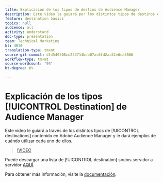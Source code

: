 ```yaml
---
title: Explicación de los tipos de destino de Audience Manager
description: Este vídeo le guiará por los distintos tipos de destinos en Adobe Audience Manager y le dará ejemplos de cuándo utilizar cada uno de ellos.
feature: destination basics
topics: null
audience: all
activity: understand
doc-type: presentation
team: Technical Marketing
kt: 4016
translation-type: tm+mt
source-git-commit: dfd549508cc223714bdb07ac6fd2aa31e6ca5586
workflow-type: tm+mt
source-wordcount: '94'
ht-degree: 0%

---
```



# Explicación de los tipos [!UICONTROL Destination] de Audience Manager

Este vídeo le guiará a través de los distintos tipos de [!UICONTROL destinations] contenido en Adobe Audience Manager y le dará ejemplos de cuándo utilizar cada uno de ellos.

>[!VIDEO](https://video.tv.adobe.com/v/29839/?quality=12)

Puede descargar una lista de [!UICONTROL destination] socios servidor a servidor [AQUÍ](https://docs.adobe.com/help/en/audience-manager/user-guide/overview/gdpr/assets/AAM-Partners-October2019.xlsx).

Para obtener más información, visite la [documentación](https://docs.adobe.com/content/help/en/audience-manager/user-guide/features/destinations/destinations.html).
